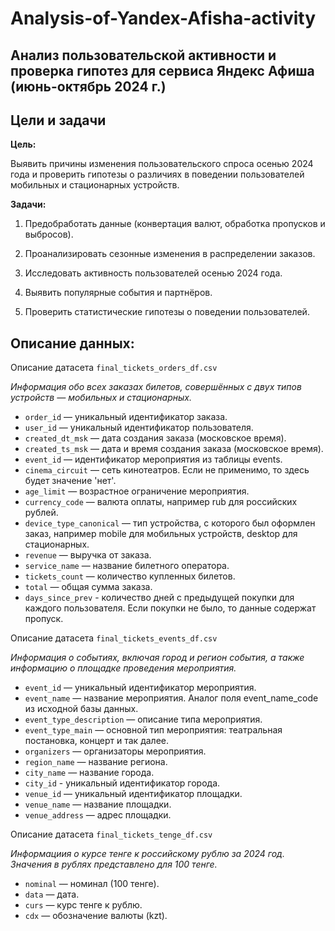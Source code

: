 # Analysis-of-Yandex-Afisha-activity
## Анализ пользовательской активности и проверка гипотез для сервиса Яндекс Афиша (июнь-октябрь 2024 г.)

## Цели и задачи

**Цель:**

Выявить причины изменения пользовательского спроса осенью 2024 года и проверить гипотезы о различиях в поведении пользователей мобильных и стационарных устройств.

**Задачи:**

1. Предобработать данные (конвертация валют, обработка пропусков и выбросов).

2. Проанализировать сезонные изменения в распределении заказов.

3. Исследовать активность пользователей осенью 2024 года.

4. Выявить популярные события и партнёров.

5. Проверить статистические гипотезы о поведении пользователей.

## Описание данных:

Описание датасета `final_tickets_orders_df.csv`

*Информация обо всех заказах билетов, совершённых с двух типов устройств — мобильных и стационарных.*

- `order_id` — уникальный идентификатор заказа.
- `user_id` — уникальный идентификатор пользователя.
- `created_dt_msk` — дата создания заказа (московское время).
- `created_ts_msk` — дата и время создания заказа (московское время).
- `event_id` — идентификатор мероприятия из таблицы events.
- `cinema_circuit` — сеть кинотеатров. Если не применимо, то здесь будет значение 'нет'.
- `age_limit` — возрастное ограничение мероприятия.
- `currency_code` — валюта оплаты, например rub для российских рублей.
- `device_type_canonical` — тип устройства, с которого был оформлен заказ, например mobile для мобильных устройств, desktop для стационарных.
- `revenue` — выручка от заказа.
- `service_name` — название билетного оператора.
- `tickets_count` — количество купленных билетов.
- `total` — общая сумма заказа.
- `days_since_prev` - количество дней с предыдущей покупки для каждого пользователя. Если покупки не было, то данные содержат пропуск.

Описание датасета `final_tickets_events_df.csv`

*Информация о событиях, включая город и регион события, а также информацию о площадке проведения мероприятия.*

- `event_id` — уникальный идентификатор мероприятия.
- `event_name` — название мероприятия. Аналог поля event_name_code из исходной базы данных.
- `event_type_description` — описание типа мероприятия.
- `event_type_main` — основной тип мероприятия: театральная постановка, концерт и так далее.
- `organizers` — организаторы мероприятия.
- `region_name` — название региона.
- `city_name` — название города.
- `city_id` - уникальный идентификатор города.
- `venue_id` — уникальный идентификатор площадки.
- `venue_name` — название площадки.
- `venue_address` — адрес площадки.

Описание датасета `final_tickets_tenge_df.csv`

*Информациия о курсе тенге к российскому рублю за 2024 год. Значения в рублях представлено для 100 тенге.*

- `nominal` — номинал (100 тенге).
- `data` — дата.
- `curs` — курс тенге к рублю.
- `cdx` — обозначение валюты (kzt).
